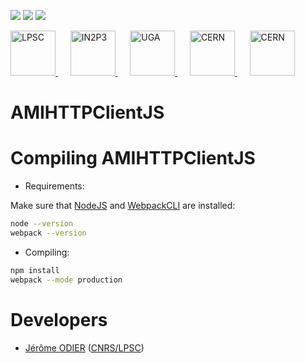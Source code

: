 [![][License img]][License]
[![][MainRepo img]][MainRepo]
[![][AltRepo img]][AltRepo]

<a href="http://lpsc.in2p3.fr/" target="_blank">
	<img src="https://ami.web.cern.ch/images/logo_lpsc.png" alt="LPSC" height="72" />
</a>
&nbsp;&nbsp;&nbsp;&nbsp;
<a href="http://www.in2p3.fr/" target="_blank">
	<img src="https://ami.web.cern.ch/images/logo_in2p3.png" alt="IN2P3" height="72" />
</a>
&nbsp;&nbsp;&nbsp;&nbsp;
<a href="http://www.univ-grenoble-alpes.fr/" target="_blank">
	<img src="https://ami.web.cern.ch/images/logo_uga.png" alt="UGA" height="72" />
</a>
&nbsp;&nbsp;&nbsp;&nbsp;
<a href="http://home.cern/" target="_blank">
	<img src="https://ami.web.cern.ch/images/logo_atlas.png" alt="CERN" height="72" />
</a>
&nbsp;&nbsp;&nbsp;&nbsp;
<a href="http://atlas.cern/" target="_blank">
	<img src="https://ami.web.cern.ch/images/logo_cern.png" alt="CERN" height="72" />
</a>

AMIHTTPClientJS
===============


Compiling AMIHTTPClientJS
=========================

* Requirements:

Make sure that [NodeJS](https://nodejs.org/) and [WebpackCLI](https://webpack.js.org/) are installed:
```bash
node --version
webpack --version
```

* Compiling:

```bash
npm install
webpack --mode production
```

Developers
==========

* [Jérôme ODIER](https://annuaire.in2p3.fr/4121-4467/jerome-odier) ([CNRS/LPSC](http://lpsc.in2p3.fr/))

[License]:http://www.cecill.info/licences/Licence_CeCILL-C_V1-en.txt
[License img]:https://img.shields.io/badge/license-CeCILL--C-blue.svg

[MainRepo]:https://gitlab.in2p3.fr/ami-team/AMIHTTPClientJS
[MainRepo img]:https://img.shields.io/badge/Main%20Repo-gitlab.in2p3.fr-success

[AltRepo]:https://github.com/ami-team/AMIHTTPClientJS
[AltRepo img]:https://img.shields.io/badge/Alt%20Repo-github.com-success
